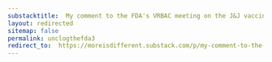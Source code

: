 ```yaml
---
substacktitle:  My comment to the FDA's VRBAC meeting on the J&J vaccine EUA
layout: redirected
sitemap: false
permalink: unclogthefda3
redirect_to:  https://moreisdifferent.substack.com/p/my-comment-to-the-fdas-vaccines-and
---
```

